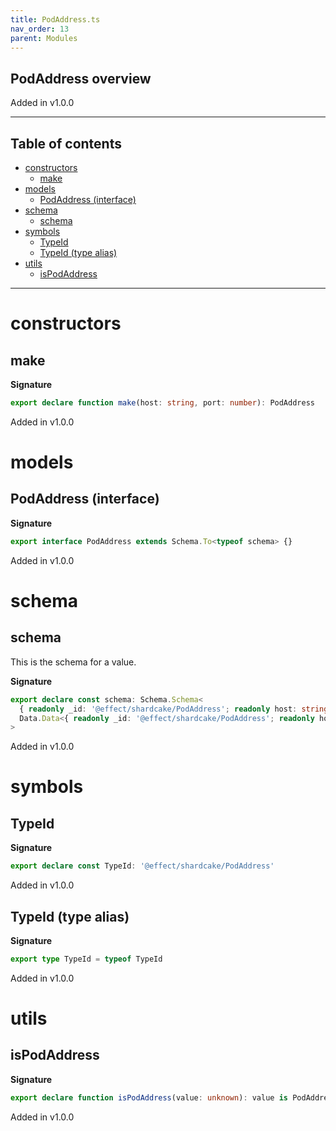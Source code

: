 ```yaml
---
title: PodAddress.ts
nav_order: 13
parent: Modules
---
```


## PodAddress overview

Added in v1.0.0

---

<h2 class="text-delta">Table of contents</h2>

- [constructors](#constructors)
  - [make](#make)
- [models](#models)
  - [PodAddress (interface)](#podaddress-interface)
- [schema](#schema)
  - [schema](#schema-1)
- [symbols](#symbols)
  - [TypeId](#typeid)
  - [TypeId (type alias)](#typeid-type-alias)
- [utils](#utils)
  - [isPodAddress](#ispodaddress)

---

# constructors

## make

**Signature**

```ts
export declare function make(host: string, port: number): PodAddress
```

Added in v1.0.0

# models

## PodAddress (interface)

**Signature**

```ts
export interface PodAddress extends Schema.To<typeof schema> {}
```

Added in v1.0.0

# schema

## schema

This is the schema for a value.

**Signature**

```ts
export declare const schema: Schema.Schema<
  { readonly _id: '@effect/shardcake/PodAddress'; readonly host: string; readonly port: number },
  Data.Data<{ readonly _id: '@effect/shardcake/PodAddress'; readonly host: string; readonly port: number }>
>
```

Added in v1.0.0

# symbols

## TypeId

**Signature**

```ts
export declare const TypeId: '@effect/shardcake/PodAddress'
```

Added in v1.0.0

## TypeId (type alias)

**Signature**

```ts
export type TypeId = typeof TypeId
```

Added in v1.0.0

# utils

## isPodAddress

**Signature**

```ts
export declare function isPodAddress(value: unknown): value is PodAddress
```

Added in v1.0.0

